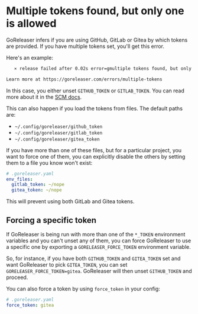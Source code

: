 # Multiple tokens found, but only one is allowed

GoReleaser infers if you are using GitHub, GitLab or Gitea by which tokens are provided.
If you have multiple tokens set, you'll get this error.

Here's an example:

```sh
   ⨯ release failed after 0.02s error=gmultiple tokens found, but only one is allowed: GITHUB_TOKEN, GITLAB_TOKEN

Learn more at https://goreleaser.com/errors/multiple-tokens
```

In this case, you either unset `GITHUB_TOKEN` or `GITLAB_TOKEN`.
You can read more about it in the [SCM docs](../scm/github.md).

This can also happen if you load the tokens from files.
The default paths are:

- `~/.config/goreleaser/github_token`
- `~/.config/goreleaser/gitlab_token`
- `~/.config/goreleaser/gitea_token`

If you have more than one of these files, but for a particular project, you want
to force one of them, you can explicitly disable the others by setting them to a
file you know won't exist:

```yaml
# .goreleaser.yaml
env_files:
  gitlab_token: ~/nope
  gitea_token: ~/nope
```

This will prevent using both GitLab and Gitea tokens.

## Forcing a specific token

If GoReleaser is being run with more than one of the `*_TOKEN` environment
variables and you can't unset any of them, you can force GoReleaser to use a
specific one by exporting a `GORELEASER_FORCE_TOKEN` environment variable.

So, for instance, if you have both `GITHUB_TOKEN` and `GITEA_TOKEN` set and want
GoReleaser to pick `GITEA_TOKEN`, you can set `GORELEASER_FORCE_TOKEN=gitea`.
GoReleaser will then unset `GITHUB_TOKEN` and proceed.

You can also force a token by using `force_token` in your config:

```yaml
# .goreleaser.yaml
force_token: gitea
```
